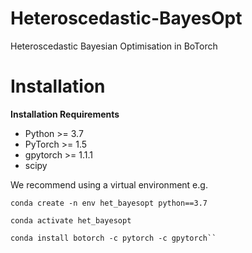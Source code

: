 # Heteroscedastic-BayesOpt
Heteroscedastic Bayesian Optimisation in BoTorch

# Installation

**Installation Requirements**
- Python >= 3.7
- PyTorch >= 1.5
- gpytorch >= 1.1.1
- scipy 

We recommend using a virtual environment e.g.

```
conda create -n env het_bayesopt python==3.7

conda activate het_bayesopt

conda install botorch -c pytorch -c gpytorch``
```